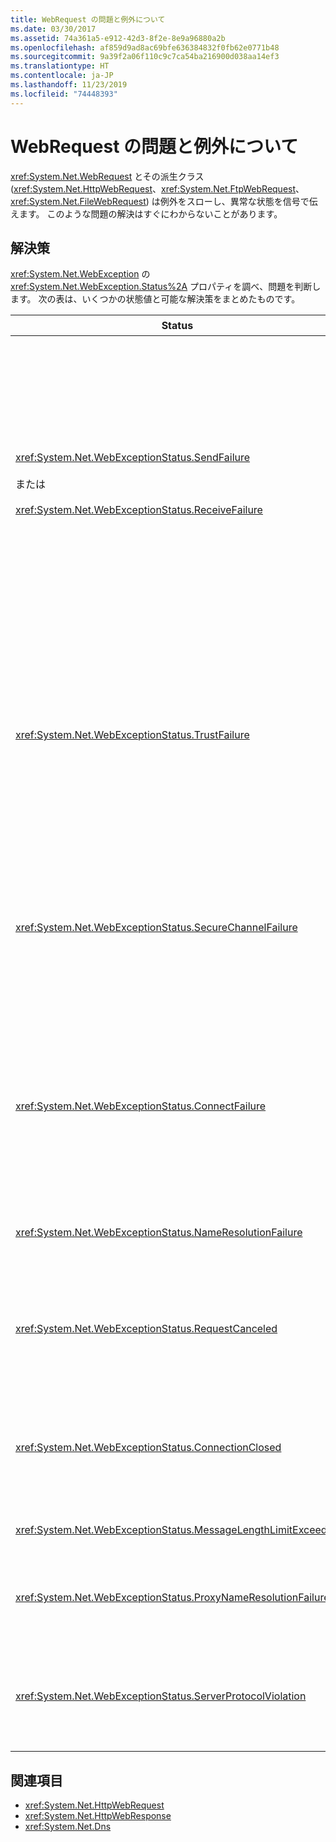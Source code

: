 ```yaml
---
title: WebRequest の問題と例外について
ms.date: 03/30/2017
ms.assetid: 74a361a5-e912-42d3-8f2e-8e9a96880a2b
ms.openlocfilehash: af859d9ad8ac69bfe636384832f0fb62e0771b48
ms.sourcegitcommit: 9a39f2a06f110c9c7ca54ba216900d038aa14ef3
ms.translationtype: HT
ms.contentlocale: ja-JP
ms.lasthandoff: 11/23/2019
ms.locfileid: "74448393"
---
```

# <a name="understanding-webrequest-problems-and-exceptions"></a>WebRequest の問題と例外について
<xref:System.Net.WebRequest> とその派生クラス (<xref:System.Net.HttpWebRequest>、<xref:System.Net.FtpWebRequest>、<xref:System.Net.FileWebRequest>) は例外をスローし、異常な状態を信号で伝えます。 このような問題の解決はすぐにわからないことがあります。  
  
## <a name="solutions"></a>解決策  
 <xref:System.Net.WebException> の <xref:System.Net.WebException.Status%2A> プロパティを調べ、問題を判断します。 次の表は、いくつかの状態値と可能な解決策をまとめたものです。  
  
|Status|説明|ソリューション|  
|------------|-------------|--------------|  
|<xref:System.Net.WebExceptionStatus.SendFailure><br /><br /> または<br /><br /> <xref:System.Net.WebExceptionStatus.ReceiveFailure>|基盤となるソケットに問題があります。 接続がリセットされた可能性があります。|再接続し、要求を再送信します。<br /><br /> 最新のサービス パックがインストールされていることを確認します。<br /><br /> <xref:System.Net.ServicePointManager.MaxServicePointIdleTime%2A?displayProperty=nameWithType> プロパティの値を増やします。<br /><br /> <xref:System.Net.HttpWebRequest.KeepAlive%2A?displayProperty=nameWithType> を `false` に設定します。<br /><br /> <xref:System.Net.ServicePointManager.DefaultConnectionLimit%2A> プロパティで最大接続数を増やします。<br /><br /> プロキシ構成を確認します。<br /><br /> SSL を利用するとき、証明書ストアにアクセスするアクセス許可がサーバー プロセスに与えられていることを確認してください。<br /><br /> 大量のデータを送信する場合、<xref:System.Net.HttpWebRequest.AllowWriteStreamBuffering%2A> を `false` に設定します。|  
|<xref:System.Net.WebExceptionStatus.TrustFailure>|サーバー証明書を検証できませんでした。|Internet Explorer で URI を開いてみてください。 セキュリティ警告が IE で表示されたら、それを解決します。 セキュリティ警告を解決できない場合、`true` を返す <xref:System.Net.ICertificatePolicy> を実装する証明書ポリシー クラスを作成し、それを <xref:System.Net.ServicePointManager.CertificatePolicy%2A> に渡すことができます。<br /><br /> <https://support.microsoft.com/?id=823177> をご覧ください。<br /><br /> サーバー証明書に署名した証明書機関の証明書が Internet Explorer の信頼された証明機関一覧に追加されていることを確認してください。<br /><br /> URL 内のホスト名がサーバー証明書の共通名と一致していることを確認してください。|  
|<xref:System.Net.WebExceptionStatus.SecureChannelFailure>|SSL トランザクションでエラーが発生しました。あるいは、証明書に問題があります。|.NET Framework バージョン 1.1 は、SSL バージョン 3.0 にのみ対応しています。 サーバーが TLS バージョン 1.0 か SSL バージョン 2.0 だけを利用している場合、例外がスローされます。 .NET Framework バージョン 2.0 にアップグレードし、サーバーに合わせて <xref:System.Net.ServicePointManager.SecurityProtocol%2A> を設定します。<br /><br /> クライアント証明書に署名した証明書機関 (CA) をサーバーは信頼していません。 サーバーに CA の証明書をインストールしてください。 以下を参照してください。<https://support.microsoft.com/?id=332077><br /><br /> 最新のサービス パックがインストールされていることを確認します。|  
|<xref:System.Net.WebExceptionStatus.ConnectFailure>|接続に失敗しました。|ファイアウォールまたはプロキシが接続をブロックしています。 接続を許可するようにファイアウォールまたはプロキシを変更します。<br /><br /> <xref:System.Net.WebProxy> コンストラクター (WebServiceProxyClass.Proxy = new WebProxy([http://server:80](http://server/), true)) を呼び出し、クライアント アプリケーションに <xref:System.Net.WebProxy> を明示的に指名します。<br /><br /> Filemon または Regmon を実行し、ワーカー プロセス ID に WSPWSP.dll、HKLM\System\CurrentControlSet\Services\DnsCache または HKLM\System\CurrentControlSet\Services\WinSock2 にアクセスするために必要なアクセス許可が与えられていることを確認します。|  
|<xref:System.Net.WebExceptionStatus.NameResolutionFailure>|ドメイン ネーム サービスがホスト名を解決できませんでした。|プロキシを正しく構成します。 以下を参照してください。<https://support.microsoft.com/?id=318140><br /><br /> インストールしているアンチウイルス ソフトウェアまたはファイアウォールが接続をブロックしていないことを確認してください。|  
|<xref:System.Net.WebExceptionStatus.RequestCanceled>|<xref:System.Net.WebRequest.Abort%2A> が呼び出されたか、エラーが発生しました。|この問題は、クライアントまたはサーバーの負荷が大きいことで発生する場合もあります。 負荷を減らしてください。<br /><br /> <xref:System.Net.ServicePointManager.DefaultConnectionLimit%2A> 設定を増やします。<br /><br /> Web サービス パフォーマンス設定の変更方法については、<https://support.microsoft.com/?id=821268> をご覧ください。|  
|<xref:System.Net.WebExceptionStatus.ConnectionClosed>|既に閉じられているソケットへの書き込みをアプリケーションが試行しました。|クライアントまたはサーバーがオーバーロードの状態になっています。 負荷を減らしてください。<br /><br /> <xref:System.Net.ServicePointManager.DefaultConnectionLimit%2A> 設定を増やします。<br /><br /> Web サービス パフォーマンス設定の変更方法については、<https://support.microsoft.com/?id=821268> をご覧ください。|  
|<xref:System.Net.WebExceptionStatus.MessageLengthLimitExceeded>|メッセージ長に設定された制限 (<xref:System.Net.HttpWebRequest.MaximumResponseHeadersLength%2A>) を超えています。|<xref:System.Net.HttpWebRequest.MaximumResponseHeadersLength%2A> プロパティの値を増やします。|  
|<xref:System.Net.WebExceptionStatus.ProxyNameResolutionFailure>|ドメイン ネーム サービスがプロキシ ホスト名を解決できませんでした。|プロキシを正しく構成します。 以下を参照してください。<https://support.microsoft.com/?id=318140><br /><br /> <xref:System.Net.HttpWebRequest.Proxy%2A> プロパティを `null` に設定し、プロキシを使用しないことを <xref:System.Net.HttpWebRequest> に適用します。|  
|<xref:System.Net.WebExceptionStatus.ServerProtocolViolation>|サーバーからの応答が有効な HTTP 応答ではありません。 サーバー応答が HTTP 1.1 RFC に準拠しないことを .NET Framework が検出したとき、この問題が発生します。 応答に含まれるヘッダーまたはヘッダー区切り文字が正しくないとき、この問題が発生することがあります。RFC 2616 は HTTP 1.1 とサーバーからの応答の有効な形式を定義します。 詳細については、[Internet Engineering Task Force (IETF)](https://www.ietf.org/) の Web サイトの「[RFC 2616 - Hypertext Transfer Protocol -- HTTP/1.1](https://tools.ietf.org/html/rfc2616)」をご覧ください。|トランザクションのネットワーク トレースを取得し、応答のヘッダーを調べます。<br /><br /> アプリケーションが解析せずに (セキュリティ上、これは問題になる可能性があります) サーバー応答を要求する場合、構成ファイルで `useUnsafeHeaderParsing` を `true` に設定します。 [\<httpWebRequest> 要素 (ネットワーク設定)](../configure-apps/file-schema/network/httpwebrequest-element-network-settings.md) を参照してください。|  
  
## <a name="see-also"></a>関連項目

- <xref:System.Net.HttpWebRequest>
- <xref:System.Net.HttpWebResponse>
- <xref:System.Net.Dns>
